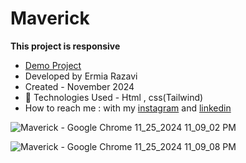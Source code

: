 # Maverick

**This project is responsive**

- [Demo Project](https://ermiarzv.github.io/Maverick/)
- Developed by Ermia Razavi
- Created - November 2024
- 🤖 Technologies Used - Html , css(Tailwind) 
- How to reach me : with my
[instagram](https://www.instagram.com/ermia_razavi.dev) and
[linkedin](https://www.linkedin.com/in/ermia-razavi-a611312a3/)

![Maverick - Google Chrome 11_25_2024 11_09_02 PM](https://github.com/user-attachments/assets/414784e2-2859-460e-b6df-1d905864f1c5)

![Maverick - Google Chrome 11_25_2024 11_09_08 PM](https://github.com/user-attachments/assets/cf899b56-75bb-4994-8458-2e0c959fcc28)
